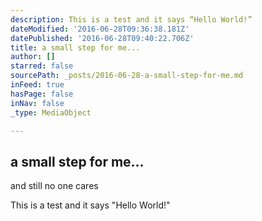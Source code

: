```yaml
---
description: This is a test and it says “Hello World!”
dateModified: '2016-06-28T09:36:38.181Z'
datePublished: '2016-06-28T09:40:22.706Z'
title: a small step for me...
author: []
starred: false
sourcePath: _posts/2016-06-28-a-small-step-for-me.md
inFeed: true
hasPage: false
inNav: false
_type: MediaObject

---
```

<article style=""><h1>a small step for me...</h1><p>and still no one cares</p></article>

This is a test and it says "Hello World!"